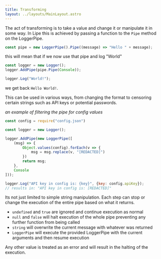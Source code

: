 ```yaml
---
title: Transforming
layout: ../layouts/MainLayout.astro
---
```


The act of transforming is to take a value and change it or manipulate it in some way. In Lipe this is achieved by passing a function to the `Pipe` method on the LoggerPipe.

```javascript
const pipe = new LoggerPipe().Pipe((message) => "Hello " + message);
```

this will mean that if we now use that pipe and log "World"    

```javascript
const logger = new Logger();
logger.AddPipe(pipe.Pipe(Console));

logger.Log("World!");
```
we get back `Hello World!`.

This can be used in various ways, from changing the format to censoring certain strings such as API keys or potential passwords.

*an example of filtering the pipe for config values*
```javascript
const config = require("config.json")

const logger = new Logger();

logger.AddPipe(new LoggerPipe([
    (msg) => {
        Object.values(config).forEach(v => {
            msg = msg.replace(v, "[REDACTED]") 
        })
        return msg;
    },
    Console
]));

logger.Log("API key in config is: {key}", {key: config.apiKey});
// results in: "API key in config is: [REDACTED]"

```

Its not just limited to simple string manipulation. Each step can stop or change the execution of the entire pipe based on what it returns.

* `undefined` and  `true` are ignored and continue execution as normal
* `null` and `false` will halt execution of the whole pipe preventing any further function from being called
* `string` will overwrite the current message with whatever was returned
* `LoggerPipe` will execute the provided LoggerPipe with the current arguments and then resume execution

Any other value is treated as an error and will result in the halting of the execution.